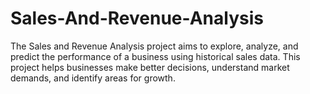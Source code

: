 # Sales-And-Revenue-Analysis
The Sales and Revenue Analysis project aims to explore, analyze, and predict the performance of a business using historical sales data. This project helps businesses make better decisions, understand market demands, and identify areas for growth.
